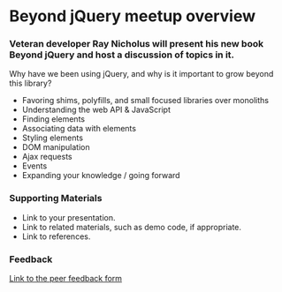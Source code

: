 # Beyond jQuery meetup overview

### Veteran developer Ray Nicholus will present his new book Beyond jQuery and host a discussion of topics in it. 
Why have we been using jQuery, and why is it important to grow beyond this library?
* Favoring shims, polyfills, and small focused libraries over monoliths
* Understanding the web API & JavaScript
* Finding elements
* Associating data with elements
* Styling elements
* DOM manipulation
* Ajax requests
* Events
* Expanding your knowledge / going forward 

### Supporting Materials 

* Link to your presentation.
* Link to related materials, such as demo code, if appropriate. 
* Link to references. 

### Feedback

[Link to the peer feedback form](Feedback.md)

